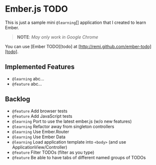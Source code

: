 Ember.js TODO
=============

This is just a sample mini `@learning`[] application that I created 
to learn Ember.

 > **NOTE**: *May only work in Google Chrome*

You can use [Ember TODO][todo] at [http://remi.github.com/ember-todo][todo].

Implemented Features
--------------------

 - `@learning` abc...
 - `@feature` abc...

Backlog
-------

 - `@feature` Add browser tests
 - `@feature` Add JavaScript tests
 - `@learning` Port to use the latest ember.js (w/o new features)
 - `@learning` Refactor away from singleton controllers
 - `@learning` Use Ember.Router
 - `@learning` Use Ember Data
 - `@learning` Load application template into `<body>` (and use ApplicationView/Controller)
 - `@feature` Filter TODOs (filter as you type)
 - `@feature` Be able to have tabs of different named groups of TODOs

[ember.js]: http://emberjs.com
